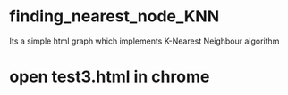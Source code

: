# finding_nearest_node_KNN
Its a simple html graph which implements K-Nearest Neighbour algorithm


# open test3.html in chrome




